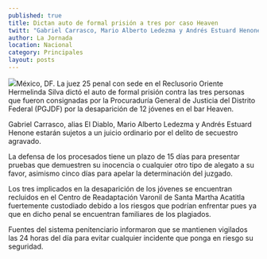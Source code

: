 ```yaml
---
published: true
title: Dictan auto de formal prisión a tres por caso Heaven
twitt: "Gabriel Carrasco, Mario Alberto Ledezma y Andrés Estuard Henone estarán sujetos a un juicio por el delito de secuestro agravado"
author: La Jornada
location: Nacional
category: Principales
layout: posts
---
```


![](http://i.imgur.com/l6kJ46zm.jpg)México, DF. La juez 25 penal con sede en el Reclusorio Oriente Hermelinda Silva dictó el auto de formal prisión contra las tres personas que fueron consignadas por la Procuraduría General de Justicia del Distrito Federal (PGJDF) por la desaparición de 12 jóvenes en el bar Heaven.

Gabriel Carrasco, alias El Diablo, Mario Alberto Ledezma y Andrés Estuard Henone estarán sujetos a un juicio ordinario por el delito de secuestro agravado.

La defensa de los procesados tiene un plazo de 15 días para presentar pruebas que demuestren su inocencia o cualquier otro tipo de alegato a su favor, asimismo cinco días para apelar la determinación del juzgado.

Los tres implicados en la desaparición de los jóvenes se encuentran recluidos en el Centro de Readaptación Varonil de Santa Martha Acatitla fuertemente custodiado debido a los riesgos que podrían enfrentar pues ya que en dicho penal se encuentran familiares de los plagiados.

Fuentes del sistema penitenciario informaron que se mantienen vigilados las 24 horas del día para evitar cualquier incidente que ponga en riesgo su seguridad.
